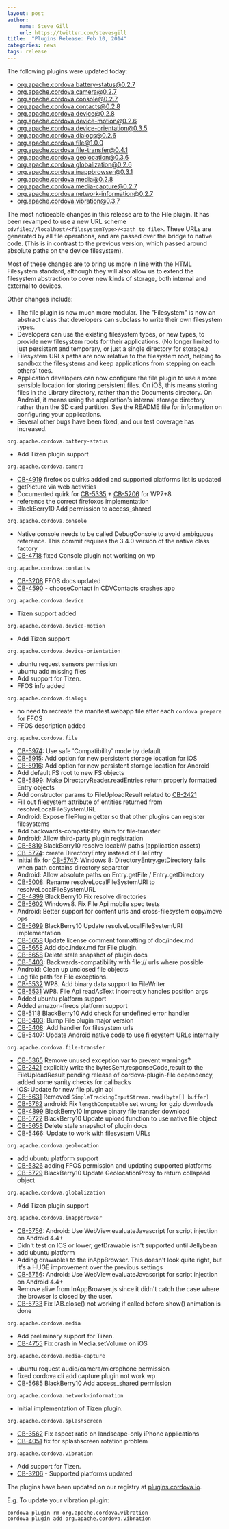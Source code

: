 ```yaml
---
layout: post
author:
    name: Steve Gill
    url: https://twitter.com/stevesgill
title:  "Plugins Release: Feb 10, 2014"
categories: news
tags: release
---
```


The following plugins were updated today:

* org.apache.cordova.battery-status@0.2.7
* org.apache.cordova.camera@0.2.7
* org.apache.cordova.console@0.2.7
* org.apache.cordova.contacts@0.2.8
* org.apache.cordova.device@0.2.8
* org.apache.cordova.device-motion@0.2.6
* org.apache.cordova.device-orientation@0.3.5
* org.apache.cordova.dialogs@0.2.6
* org.apache.cordova.file@1.0.0
* org.apache.cordova.file-transfer@0.4.1
* org.apache.cordova.geolocation@0.3.6
* org.apache.cordova.globalization@0.2.6
* org.apache.cordova.inappbrowser@0.3.1
* org.apache.cordova.media@0.2.8
* org.apache.cordova.media-capture@0.2.7
* org.apache.cordova.network-information@0.2.7
* org.apache.cordova.vibration@0.3.7

The most noticeable changes in this release are to the File plugin. It has been revamped to use a new URL scheme `cdvfile://localhost/<filesystemType>/<path to file>`. These URLs are generated by all file operations, and are passed over the bridge to native code. (This is in contrast to the previous version, which passed around absolute paths on the device filesystem).

Most of these changes are to bring us more in line with the HTML Filesystem standard, although they will also allow us to extend the filesystem abstraction to cover new kinds of storage, both internal and external to devices.

Other changes include:

<!--more-->

* The file plugin is now much more modular. The "Filesystem" is now an abstract class that developers can subclass to write their own filesystem types.
* Developers can use the existing filesystem types, or new types, to provide new filesystem roots for their applications. (No longer limited to just persistent and temporary, or just a single directory for storage.)
* Filesystem URLs paths are now relative to the filesystem root, helping to sandbox the filesystems and keep applications from stepping on each others' toes.
* Application developers can now configure the file plugin to use a more sensible location for storing persistent files. On iOS, this means storing files in the Library directory, rather than the Documents directory. On Android, it means using the application's internal storage directory rather than the SD card partition. See the README file for information on configuring your applications.
* Several other bugs have been fixed, and our test coverage has increased.

`org.apache.cordova.battery-status`

* Add Tizen plugin support

`org.apache.cordova.camera`
* [CB-4919](https://issues.apache.org/jira/browse/CB-4919) firefox os quirks added and supported platforms list is updated
* getPicture via web activities
* Documented quirk for [CB-5335](https://issues.apache.org/jira/browse/CB-5335) + [CB-5206](https://issues.apache.org/jira/browse/CB-5206) for WP7+8
* reference the correct firefoxos implementation
* BlackBerry10 Add permission to access_shared

`org.apache.cordova.console`
* Native console needs to be called DebugConsole to avoid ambiguous reference. This commit requires the 3.4.0 version of the native class factory
* [CB-4718](https://issues.apache.org/jira/browse/CB-4718) fixed Console plugin not working on wp

`org.apache.cordova.contacts`
* [CB-3208](https://issues.apache.org/jira/browse/CB-3208) FFOS docs updated
* [CB-4590](https://issues.apache.org/jira/browse/CB-4590) - chooseContact in CDVContacts crashes app

`org.apache.cordova.device`

* Tizen support added

`org.apache.cordova.device-motion`

* Add Tizen support

`org.apache.cordova.device-orientation`
* ubuntu request sensors permission
* ubuntu add missing files
* Add support for Tizen.
* FFOS info added

`org.apache.cordova.dialogs`
* no need to recreate the manifest.webapp file after each `cordova prepare` for FFOS
* FFOS description added

`org.apache.cordova.file`
* [CB-5974](https://issues.apache.org/jira/browse/CB-5974): Use safe 'Compatibility' mode by default
* [CB-5915](https://issues.apache.org/jira/browse/CB-5915): Add option for new persistent storage location for iOS
* [CB-5916](https://issues.apache.org/jira/browse/CB-5916): Add option for new persistent storage location for Android
* Add default FS root to new FS objects
* [CB-5899](https://issues.apache.org/jira/browse/CB-5899): Make DirectoryReader.readEntries return properly formatted Entry objects
* Add constructor params to FileUploadResult related to [CB-2421](https://issues.apache.org/jira/browse/CB-2421)
* Fill out filesystem attribute of entities returned from resolveLocalFileSystemURL
* Android: Expose filePlugin getter so that other plugins can register filesystems
* Add backwards-compatibility shim for file-transfer
* Android: Allow third-party plugin registration
* [CB-5810](https://issues.apache.org/jira/browse/CB-5810) BlackBerry10 resolve local:/// paths (application assets)
* [CB-5774](https://issues.apache.org/jira/browse/CB-5774): create DirectoryEntry instead of FileEntry
* Initial fix for [CB-5747](https://issues.apache.org/jira/browse/CB-5747): Windows 8: DirectoryEntry.getDirectory fails when path contains directory separator
* Android: Allow absolute paths on Entry.getFile / Entry.getDirectory
* [CB-5008](https://issues.apache.org/jira/browse/CB-5008): Rename resolveLocalFileSystemURI to resolveLocalFileSystemURL
* [CB-4899](https://issues.apache.org/jira/browse/CB-4899) BlackBerry10 Fix resolve directories
* [CB-5602](https://issues.apache.org/jira/browse/CB-5602) Windows8. Fix File Api mobile spec tests
* Android: Better support for content urls and cross-filesystem copy/move ops
* [CB-5699](https://issues.apache.org/jira/browse/CB-5699) BlackBerry10 Update resolveLocalFileSystemURI implementation
* [CB-5658](https://issues.apache.org/jira/browse/CB-5658) Update license comment formatting of doc/index.md
* [CB-5658](https://issues.apache.org/jira/browse/CB-5658) Add doc.index.md for File plugin.
* [CB-5658](https://issues.apache.org/jira/browse/CB-5658) Delete stale snapshot of plugin docs
* [CB-5403](https://issues.apache.org/jira/browse/CB-5403): Backwards-compatibility with file:// urls where possible
* Android: Clean up unclosed file objects
* Log file path for File exceptions.
* [CB-5532](https://issues.apache.org/jira/browse/CB-5532) WP8. Add binary data support to FileWriter
* [CB-5531](https://issues.apache.org/jira/browse/CB-5531) WP8. File Api readAsText incorrectly handles position args
* Added ubuntu platform support
* Added amazon-fireos platform support
* [CB-5118](https://issues.apache.org/jira/browse/CB-5118) BlackBerry10 Add check for undefined error handler
* [CB-5403](https://issues.apache.org/jira/browse/CB-5403): Bump File plugin major version
* [CB-5408](https://issues.apache.org/jira/browse/CB-5408): Add handler for filesystem urls
* [CB-5407](https://issues.apache.org/jira/browse/CB-5407): Update Android native code to use filesystem URLs internally

`org.apache.cordova.file-transfer`
* [CB-5365](https://issues.apache.org/jira/browse/CB-5365) Remove unused exception var to prevent warnings?
* [CB-2421](https://issues.apache.org/jira/browse/CB-2421) explicitly write the bytesSent,responseCode,result to the FileUploadResult pending release of cordova-plugin-file dependency, added some sanity checks for callbacks
* iOS: Update for new file plugin api
* [CB-5631](https://issues.apache.org/jira/browse/CB-5631) Removed `SimpleTrackingInputStream.read(byte[] buffer)`
* [CB-5762](https://issues.apache.org/jira/browse/CB-5762) android: Fix `lengthComputable` set wrong for gzip downloads
* [CB-4899](https://issues.apache.org/jira/browse/CB-4899) BlackBerry10 Improve binary file transfer download
* [CB-5722](https://issues.apache.org/jira/browse/CB-5722) BlackBerry10 Update upload function to use native file object
* [CB-5658](https://issues.apache.org/jira/browse/CB-5658) Delete stale snapshot of plugin docs
* [CB-5466](https://issues.apache.org/jira/browse/CB-5466): Update to work with filesystem URLs

`org.apache.cordova.geolocation`
* add ubuntu platform support
* [CB-5326](https://issues.apache.org/jira/browse/CB-5326) adding FFOS permission and updating supported platforms
* [CB-5729](https://issues.apache.org/jira/browse/CB-5729) BlackBerry10 Update GeolocationProxy to return collapsed object

`org.apache.cordova.globalization`

* Add Tizen plugin support

`org.apache.cordova.inappbrowser`
* [CB-5756](https://issues.apache.org/jira/browse/CB-5756): Android: Use WebView.evaluateJavascript for script injection on Android 4.4+
* Didn't test on ICS or lower, getDrawable isn't supported until Jellybean
* add ubuntu platform
* Adding drawables to the inAppBrowser.  This doesn't look quite right, but it's a HUGE improvement over the previous settings
* [CB-5756](https://issues.apache.org/jira/browse/CB-5756): Android: Use WebView.evaluateJavascript for script injection on Android 4.4+
* Remove alive from InAppBrowser.js since it didn't catch the case where the browser is closed by the user.
* [CB-5733](https://issues.apache.org/jira/browse/CB-5733) Fix IAB.close() not working if called before show() animation is done

`org.apache.cordova.media`
* Add preliminary support for Tizen.
* [CB-4755](https://issues.apache.org/jira/browse/CB-4755) Fix crash in Media.setVolume on iOS

`org.apache.cordova.media-capture`
* ubuntu request audio/camera/microphone permission
* fixed  cordova cli add capture plugin not work wp
* [CB-5685](https://issues.apache.org/jira/browse/CB-5685) BlackBerry10 Add access_shared permission

`org.apache.cordova.network-information`

* Initial implementation of Tizen plugin.

`org.apache.cordova.splashscreen`
* [CB-3562](https://issues.apache.org/jira/browse/CB-3562) Fix aspect ratio on landscape-only iPhone applications
* [CB-4051](https://issues.apache.org/jira/browse/CB-4051) fix for splashscreen rotation problem

`org.apache.cordova.vibration`
* Add support for Tizen.
* [CB-3206](https://issues.apache.org/jira/browse/CB-3206) - Supported platforms updated

The plugins have been updated on our registry at [plugins.cordova.io](http://plugins.cordova.io/).

E.g. To update your vibration plugin:

    cordova plugin rm org.apache.cordova.vibration
    cordova plugin add org.apache.cordova.vibration
